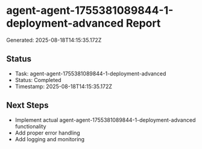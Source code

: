 # agent-agent-1755381089844-1-deployment-advanced Report

Generated: 2025-08-18T14:15:35.172Z

## Status
- Task: agent-agent-1755381089844-1-deployment-advanced
- Status: Completed
- Timestamp: 2025-08-18T14:15:35.172Z

## Next Steps
- Implement actual agent-agent-1755381089844-1-deployment-advanced functionality
- Add proper error handling
- Add logging and monitoring
